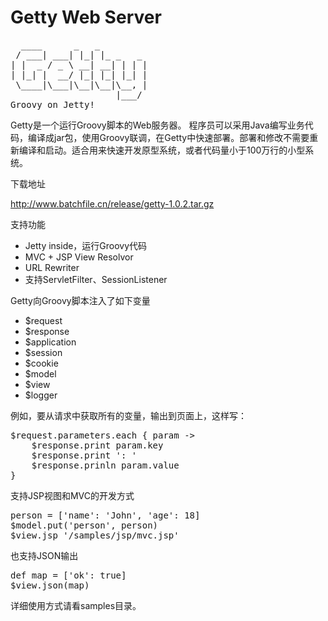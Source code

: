 Getty Web Server
=====
<pre>
  ____      _   _
 / ___| ___| |_| |_ _   _
| |  _ / _ \ __| __| | | |
| |_| |  __/ |_| |_| |_| |
 \____|\___|\__|\__|\__, |
                    |___/
Groovy on Jetty!
</pre>

Getty是一个运行Groovy脚本的Web服务器。
程序员可以采用Java编写业务代码，编译成jar包，使用Groovy联调，在Getty中快速部署。部署和修改不需要重新编译和启动。适合用来快速开发原型系统，或者代码量小于100万行的小型系统。

下载地址

http://www.batchfile.cn/release/getty-1.0.2.tar.gz

支持功能

- Jetty inside，运行Groovy代码
- MVC + JSP View Resolvor
- URL Rewriter
- 支持ServletFilter、SessionListener

Getty向Groovy脚本注入了如下变量

- $request
- $response
- $application
- $session
- $cookie
- $model
- $view
- $logger

例如，要从请求中获取所有的变量，输出到页面上，这样写：
<pre>
$request.parameters.each { param ->
    $response.print param.key
	$response.print ': '
	$response.prinln param.value
}
</pre>

支持JSP视图和MVC的开发方式

<pre>
person = ['name': 'John', 'age': 18]
$model.put('person', person)
$view.jsp '/samples/jsp/mvc.jsp'
</pre>

也支持JSON输出

<pre>
def map = ['ok': true]
$view.json(map)
</pre>

详细使用方式请看samples目录。
